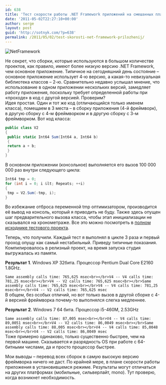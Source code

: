 ```yaml
---
id: 638
title: 'Тест скорости работы .NET Framework приложений на смешанных платформах'
date: '2011-05-02T22:27:10+00:00'
author: serge
layout: post
guid: 'http://sotnyk.com/?p=638'
permalink: /2011/05/02/test-skorosti-net-framework-prilozhenij/
---
```


![](https://sotnyk.github.io/wp-content/uploads/2011/05/NetFramework.jpg "NetFramework") 

Не секрет, что сборки, которые используются в большом количестве проектов, как правило, имеют более низкую версию .NET Framework, чем основное приложение. Типичное на сегодняшний день состояние – основное приложение использует 4-ю версию, а какая-то невизуальная библиотека классов – 2-ю. Сравнительно недавно услышал мнение, что использование в одном приложении нескольких версий, замедляет работу приложения, поскольку требует определенной работы при «проходе» в код с другой версией. Проверим?  
Идея простая. Один и тот же код (отличающийся только именем класса), помещаем в 3 места – в сборку приложения (4-й фреймворк), в другую сборку с 4-м фреймворком и в другую сборку с 3-м фреймворком. Вот код класса:  

```csharp
public class V2  
{  
 public static Int64 Sum(Int64 a, Int64 b)  
 {  
 return a + b;  
 }  
}  
```

В основном приложении (консольное) выполняется его вызов 100 000 000 раз внутри следующего цикла:  

```csharp
Int64 tmp = 0;  
for (int i = 0; i &lt; Repeats; ++i)  
{  
 tmp = V2.Sum(-tmp, i);  
}  
```

Во избежание отброса переменной tmp оптимизатором, производится её вывод на консоль, который я приводить не буду. Также здесь опущен шаг предварительного вызова класса, чтобы этап инициализации не сказывался на хронометраже. Все это можно посмотреть в [полном исходнике тестового проекта](https://sotnyk.github.io/code/V4andV2SpeedTest.rar).

Теперь, что получили. Каждый тест я выполнял в цикле 3 раза и первый проход опущу как самый нестабильный. Приведу типичные показания. Компилировалось в релизный проект, на время запуска студия выгружалась из памяти.

**Результат 1**. Windows XP 32бита. Процессор Pentium Dual Core E2160 1.8GHz.

`Same assembly calls time: 765,625 msec<br></br>V4 -- V4 calls time: 781,25 msec<br></br>V4 -- V2 calls time: 765,625 msec<br></br>Same assembly calls time: 765,625 msec<br></br>V4 -- V4 calls time: 781,25 msec<br></br>V4 -- V2 calls time: 765,625 msec`  
В общем, без особых отличий, но вот только вызов в другой сборке с 4-й версией фреймворка почему-то выполнялся слегка медленнее.

**Результат 2**. Windows 7 64 бита. Процессор i5-460M, 2.53GHz

`Same assembly calls time: 87,005 msec<br></br>V4 -- V4 calls time: 89,0051 msec<br></br>V4 -- V2 calls time: 86,0049 msec<br></br>Same assembly calls time: 88,005 msec<br></br>V4 -- V4 calls time: 85,0048 msec<br></br>V4 -- V2 calls time: 86,0049 msec`  
Тоже примерно одинаково, только существенно быстрее, чем на первой машине. Сказывается и разрядность OS при работе с 64-битными числами, да и просто процессор быстрее.

Мои выводы – перевод всех сборок в самую высокую версию фреймворка ничего не даст. По крайней мере, в плане скорости работы приложения в установившемся режиме. Результаты могут отличаться на других платформах (мобильные, сильверлайт, mono). Тут проверю, когда возникнет необходимость.